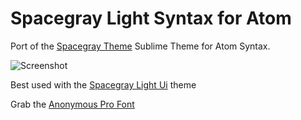 # Spacegray Light Syntax for Atom

Port of the [Spacegray Theme](http://kkga.github.io/spacegray) Sublime Theme for Atom Syntax.

![Screenshot](http://i.imgur.com/d5maNSZ.png)

Best used with the [Spacegray Light Ui](https://github.com/aesarius/spacegray-light-ui) theme

Grab the [Anonymous Pro Font](http://www.marksimonson.com/fonts/view/anonymous-pro)
